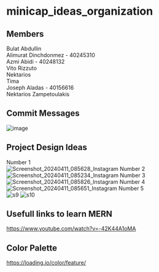 # minicap_ideas_organization

## Members
Bulat Abdullin <br>
Alimurat Dinchdonmez - 40245310 <br>
Azmi Abidi - 40248132 <br>
Vito Rizzuto <br>
Nektarios<br>
Tima <br>
Joseph Aladas - 40156616 <br>
Nektarios Zampetoulakis <br>


## Commit Messages
![image](https://github.com/user-attachments/assets/ab366f4f-ca44-4287-983f-6e0c59fe7aa6)


## Project Design Ideas
Number 1 <br>
![Screenshot_20240411_085628_Instagram](https://github.com/AlimuratDinch/minicap_ideas_organization/assets/132238708/76982b0d-108d-4163-885b-6db2e6973d88)
Number 2 <br>
![Screenshot_20240411_085234_Instagram](https://github.com/AlimuratDinch/minicap_ideas_organization/assets/132238708/13111773-d6f4-4627-994d-8db604697dab)
Number 3 <br>
![Screenshot_20240411_085826_Instagram](https://github.com/AlimuratDinch/minicap_ideas_organization/assets/132238708/451fca67-8b92-4359-87c1-54f0d7cfd130)
Number 4 <br>
![Screenshot_20240411_085651_Instagram](https://github.com/AlimuratDinch/minicap_ideas_organization/assets/132238708/41b38c8f-51d9-48b8-b1b9-9625cd86d45c)
Number 5 <br>
![s9](https://github.com/AlimuratDinch/minicap_ideas_organization/assets/132238708/c56b3d3a-0fc2-445a-92cd-169f8eb84b29)
![s10](https://github.com/AlimuratDinch/minicap_ideas_organization/assets/132238708/31f55183-73f6-45b9-81c0-8199b692b0b5)



## Usefull links to learn MERN
https://www.youtube.com/watch?v=-42K44A1oMA

## Color Palette
https://loading.io/color/feature/
